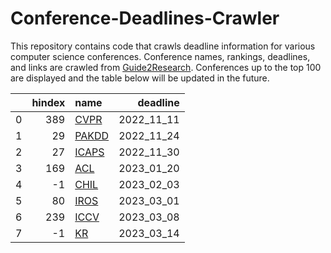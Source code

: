 # Conference-Deadlines-Crawler 

 This repository contains code that crawls deadline information for various computer science conferences. Conference names, rankings, deadlines, and links are crawled from [Guide2Research](https://www.guide2research.com/topconf/machine-learning). Conferences up to the top 100 are displayed and the table below will be updated in the future.

|    |   hindex | name                                           |   deadline |
|---:|---------:|:-----------------------------------------------|-----------:|
|  0 |      389 | [CVPR](http://cvpr2023.thecvf.com/)            | 2022_11_11 |
|  1 |       29 | [PAKDD](https://pakdd2023.org)                 | 2022_11_24 |
|  2 |       27 | [ICAPS](https://icaps23.icaps-conference.org/) | 2022_11_30 |
|  3 |      169 | [ACL](https://2023.aclweb.org/)                | 2023_01_20 |
|  4 |       -1 | [CHIL](https://www.chilconference.org/)        | 2023_02_03 |
|  5 |       80 | [IROS](https://ieee-iros.org/)                 | 2023_03_01 |
|  6 |      239 | [ICCV](http://iccv2023.thecvf.com/)            | 2023_03_08 |
|  7 |       -1 | [KR](https://kr.org/KR2023/)                   | 2023_03_14 |